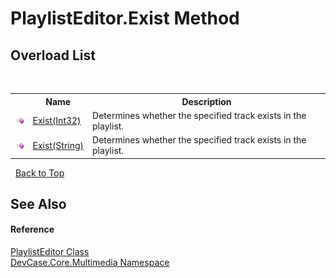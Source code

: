 # PlaylistEditor.Exist Method 
 


## Overload List
&nbsp;<table><tr><th></th><th>Name</th><th>Description</th></tr><tr><td>![Public method](media/pubmethod.gif "Public method")</td><td><a href="M_DevCase_Core_Multimedia_PlaylistEditor_Exist">Exist(Int32)</a></td><td>
Determines whether the specified track exists in the playlist.</td></tr><tr><td>![Public method](media/pubmethod.gif "Public method")</td><td><a href="M_DevCase_Core_Multimedia_PlaylistEditor_Exist_1">Exist(String)</a></td><td>
Determines whether the specified track exists in the playlist.</td></tr></table>&nbsp;
<a href="#playlisteditor.exist-method">Back to Top</a>

## See Also


#### Reference
<a href="T_DevCase_Core_Multimedia_PlaylistEditor">PlaylistEditor Class</a><br /><a href="N_DevCase_Core_Multimedia">DevCase.Core.Multimedia Namespace</a><br />